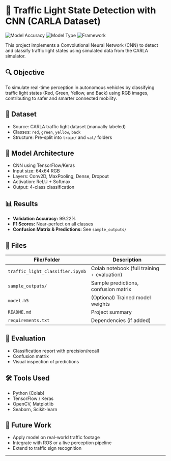 # 🚦 Traffic Light State Detection with CNN (CARLA Dataset)

![Model Accuracy](https://img.shields.io/badge/accuracy-99.22%25-brightgreen)
![Model Type](https://img.shields.io/badge/model-CNN-blue)
![Framework](https://img.shields.io/badge/framework-TensorFlow-orange)

This project implements a Convolutional Neural Network (CNN) to detect and classify traffic light states using simulated data from the CARLA simulator.

## 🔍 Objective
To simulate real-time perception in autonomous vehicles by classifying traffic light states (Red, Green, Yellow, and Back) using RGB images, contributing to safer and smarter connected mobility.

## 📂 Dataset
- Source: CARLA traffic light dataset (manually labeled)
- Classes: `red`, `green`, `yellow`, `back`
- Structure: Pre-split into `train/` and `val/` folders

## 🧠 Model Architecture
- CNN using TensorFlow/Keras
- Input size: 64x64 RGB
- Layers: Conv2D, MaxPooling, Dense, Dropout
- Activation: ReLU + Softmax
- Output: 4-class classification

## 📊 Results
- **Validation Accuracy:** 99.22%
- **F1 Scores:** Near-perfect on all classes
- **Confusion Matrix & Predictions:** See `sample_outputs/`

## 📁 Files
| File/Folder | Description |
|-------------|-------------|
| `traffic_light_classifier.ipynb` | Colab notebook (full training + evaluation) |
| `sample_outputs/` | Sample predictions, confusion matrix |
| `model.h5` | (Optional) Trained model weights |
| `README.md` | Project summary |
| `requirements.txt` | Dependencies (if added) |

## 🧪 Evaluation
- Classification report with precision/recall
- Confusion matrix
- Visual inspection of predictions

## 🛠️ Tools Used
- Python (Colab)
- TensorFlow / Keras
- OpenCV, Matplotlib
- Seaborn, Scikit-learn

## 🚀 Future Work
- Apply model on real-world traffic footage
- Integrate with ROS or a live perception pipeline
- Extend to traffic sign recognition

---


